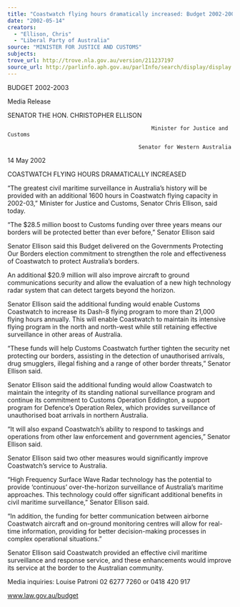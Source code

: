 ```yaml
---
title: "Coastwatch flying hours dramatically increased: Budget 2002-2003"
date: "2002-05-14"
creators:
  - "Ellison, Chris"
  - "Liberal Party of Australia"
source: "MINISTER FOR JUSTICE AND CUSTOMS"
subjects:
trove_url: http://trove.nla.gov.au/version/211237197
source_url: http://parlinfo.aph.gov.au/parlInfo/search/display/display.w3p;query=Id%3A%22media/pressrel/BDJ66%22
---
```


 BUDGET 2002-2003

 Media Release

 SENATOR THE HON. CHRISTOPHER ELLISON

                                                 Minister for Justice and Customs

                                             Senator for Western Australia

 14 May 2002

 COASTWATCH FLYING HOURS DRAMATICALLY INCREASED

 “The greatest civil maritime surveillance in Australia’s history will be provided with an additional 1600 hours in Coastwatch flying capacity in 2002-03,” Minister for Justice and Customs, Senator Chris Ellison, said today.

 “The $28.5 million boost to Customs funding over three years means our borders will be protected better than ever before,” Senator Ellison said

 Senator Ellison said this Budget delivered on the Governments Protecting Our Borders election commitment to strengthen the role and effectiveness of Coastwatch to protect Australia’s borders.

 An additional $20.9 million will also improve aircraft to ground communications security and allow the evaluation of a new high technology radar system that can detect targets beyond the horizon.

 Senator Ellison said the additional funding would enable Customs Coastwatch to increase its Dash-8 flying program to more than 21,000 flying hours annually. This will enable Coastwatch to maintain its intensive flying program in the north and north-west while still retaining effective surveillance in other areas of Australia.

 “These funds will help Customs Coastwatch further tighten the security net protecting our borders, assisting in the detection of unauthorised arrivals, drug smugglers, illegal fishing and a range of other border threats,” Senator Ellison said.

 Senator Ellison said the additional funding would allow Coastwatch to maintain the integrity of its standing national surveillance program and continue its commitment to Customs Operation Eddington, a support program for Defence’s Operation Relex, which provides surveillance of unauthorised boat arrivals in northern Australia.

 “It will also expand Coastwatch’s ability to respond to taskings and operations from other law enforcement and government agencies,” Senator Ellison said.

 Senator Ellison said two other measures would significantly improve Coastwatch’s service to Australia.

 “High Frequency Surface Wave Radar technology has the potential to provide  ‘continuous’ over-the-horizon surveillance of Australia’s maritime approaches.  This technology could offer significant additional benefits in civil maritime surveillance,” Senator Ellison said.

 “In addition, the funding for better communication between airborne Coastwatch aircraft and on-ground monitoring centres will allow for real-time information, providing for better decision-making processes in complex operational situations.”

 Senator Ellison said Coastwatch provided an effective civil maritime surveillance and response service, and these enhancements would improve its service at the border to the Australian community.

 Media inquiries:  Louise Patroni 02 6277 7260 or 0418 420 917

 www.law.gov.au/budget

